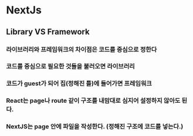 # NextJs

## Library VS Framework

### 라이브러리와 프레임워크의 차이점은 코드를 중심으로 정한다

### 코드를 중심으로 필요한 것들을 불러오면 라이브러리

### 코드가 guest가 되어 집(정해진 틀)에 들어가면 프레임워크

### React는 page나 route 같이 구조를 내맘대로 심지어 설정하지 않아도 된다.

### NextJS는 page 안에 파일을 작성한다. (정해진 구조에 코드를 넣는다.)
